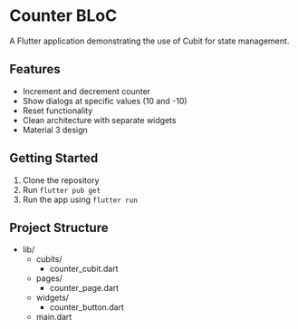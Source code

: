 # Counter BLoC

A Flutter application demonstrating the use of Cubit for state management.

## Features

- Increment and decrement counter
- Show dialogs at specific values (10 and -10)
- Reset functionality
- Clean architecture with separate widgets
- Material 3 design

## Getting Started

1. Clone the repository
2. Run `flutter pub get`
3. Run the app using `flutter run`

## Project Structure

- lib/
  - cubits/
    - counter_cubit.dart
  - pages/
    - counter_page.dart
  - widgets/
    - counter_button.dart
  - main.dart
